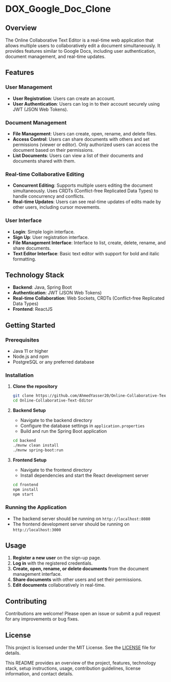 # DOX_Google_Doc_Clone

## Overview
The Online Collaborative Text Editor is a real-time web application that allows multiple users to collaboratively edit a document simultaneously. It provides features similar to Google Docs, including user authentication, document management, and real-time updates.

## Features
### User Management
- **User Registration**: Users can create an account.
- **User Authentication**: Users can log in to their account securely using JWT (JSON Web Tokens).

### Document Management
- **File Management**: Users can create, open, rename, and delete files.
- **Access Control**: Users can share documents with others and set permissions (viewer or editor). Only authorized users can access the document based on their permissions.
- **List Documents**: Users can view a list of their documents and documents shared with them.

### Real-time Collaborative Editing
- **Concurrent Editing**: Supports multiple users editing the document simultaneously. Uses CRDTs (Conflict-free Replicated Data Types) to handle concurrency and conflicts.
- **Real-time Updates**: Users can see real-time updates of edits made by other users, including cursor movements.

### User Interface
- **Login**: Simple login interface.
- **Sign Up**: User registration interface.
- **File Management Interface**: Interface to list, create, delete, rename, and share documents.
- **Text Editor Interface**: Basic text editor with support for bold and italic formatting.

## Technology Stack
- **Backend**: Java, Spring Boot
- **Authentication**: JWT (JSON Web Tokens)
- **Real-time Collaboration**: Web Sockets, CRDTs (Conflict-free Replicated Data Types)
- **Frontend**: ReactJS

## Getting Started

### Prerequisites
- Java 11 or higher
- Node.js and npm
- PostgreSQL or any preferred database

### Installation

1. **Clone the repository**
    ```bash
    git clone https://github.com/AhmedYasser20/Online-Collaborative-Text-Editor.git
    cd Online-Collaborative-Text-Editor
    ```

2. **Backend Setup**
    - Navigate to the backend directory
    - Configure the database settings in `application.properties`
    - Build and run the Spring Boot application
    ```bash
    cd backend
    ./mvnw clean install
    ./mvnw spring-boot:run
    ```

3. **Frontend Setup**
    - Navigate to the frontend directory
    - Install dependencies and start the React development server
    ```bash
    cd frontend
    npm install
    npm start
    ```

### Running the Application
- The backend server should be running on `http://localhost:8080`
- The frontend development server should be running on `http://localhost:3000`

## Usage
1. **Register a new user** on the sign-up page.
2. **Log in** with the registered credentials.
3. **Create, open, rename, or delete documents** from the document management interface.
4. **Share documents** with other users and set their permissions.
5. **Edit documents** collaboratively in real-time.

## Contributing
Contributions are welcome! Please open an issue or submit a pull request for any improvements or bug fixes.

## License
This project is licensed under the MIT License. See the [LICENSE](LICENSE) file for details.


This README provides an overview of the project, features, technology stack, setup instructions, usage, contribution guidelines, license information, and contact details.
